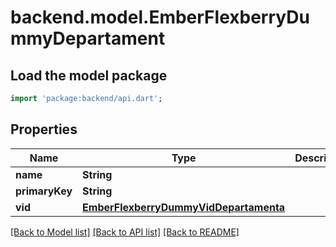 # backend.model.EmberFlexberryDummyDepartament

## Load the model package
```dart
import 'package:backend/api.dart';
```

## Properties
Name | Type | Description | Notes
------------ | ------------- | ------------- | -------------
**name** | **String** |  | [optional] 
**primaryKey** | **String** |  | [optional] 
**vid** | [**EmberFlexberryDummyVidDepartamenta**](EmberFlexberryDummyVidDepartamenta.md) |  | [optional] 

[[Back to Model list]](../README.md#documentation-for-models) [[Back to API list]](../README.md#documentation-for-api-endpoints) [[Back to README]](../README.md)


